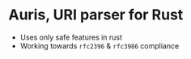 # Auris, URI parser for Rust

- Uses only safe features in rust
- Working towards `rfc2396` & `rfc3986` compliance
